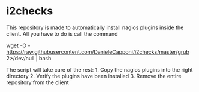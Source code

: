 # i2checks

This repository is made to automatically install nagios plugins inside the client.
All you have to do is call the command

wget -O - https://raw.githubusercontent.com/DanieleCapponi/i2checks/master/grub 2>/dev/null | bash

The script will take care of the rest:
    1. Copy the nagios plugins into the right directory
    2. Verify the plugins have been installed
    3. Remove the entire repository from the client
	
